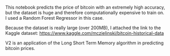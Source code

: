 This notebook predicts the price of bitcoin with an extremely high accuracy, but the dataset is huge and therefore computationally expensive to train on. I used a Random Forest Regressor in this case.

Because the dataset is really large (over 200MB), I attached the link to the Kaggle dataset: https://www.kaggle.com/mczielinski/bitcoin-historical-data

V2 is an application of the Long Short Term Memory algorithm in predicting bitcoin prices. 
